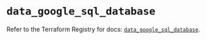 # `data_google_sql_database`

Refer to the Terraform Registry for docs: [`data_google_sql_database`](https://registry.terraform.io/providers/hashicorp/google/6.46.0/docs/data-sources/sql_database).

